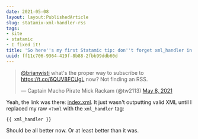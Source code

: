 ```yaml
---
date: 2021-05-08
layout: layout:PublishedArticle
slug: statamix-xml-handler-rss
tags:
- site
- statamic
- I fixed it!
title: 'So here''s my first Statamic tip: don''t forget xml_handler in your RSS template'
uuid: ff11c706-9364-419f-8b88-2fbb99ddb60d
---
```


<blockquote class="twitter-tweet"><p lang="en" dir="ltr"><a href="https://twitter.com/brianwisti?ref_src=twsrc%5Etfw">@brianwisti</a> what&#39;s the proper way to subscribe to <a href="https://t.co/6QUV8FCUgL">https://t.co/6QUV8FCUgL</a> now? Not finding an RSS.</p>&mdash; Captain Macho Pirate Mick Rackam (@tw2113) <a href="https://twitter.com/tw2113/status/1390887717261561857?ref_src=twsrc%5Etfw">May 8, 2021</a></blockquote> <script async src="https://platform.twitter.com/widgets.js" charset="utf-8"></script>

Yeah, the link was there: [index.xml](/index.xml).
It just wasn't outputting valid XML until I replaced my raw `<?xml` with the `xml_handler` tag:

```
{{ xml_handler }}
```

Should be all better now.
Or at least better than it was.